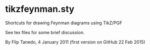 # tikzfeynman.sty
Shortcuts for drawing Feynman diagrams using TikZ/PGF

See tex files for some brief discussion. 

By Flip Tanedo, 4 January 2011 (first version on GitHub 22 Feb 2015)

